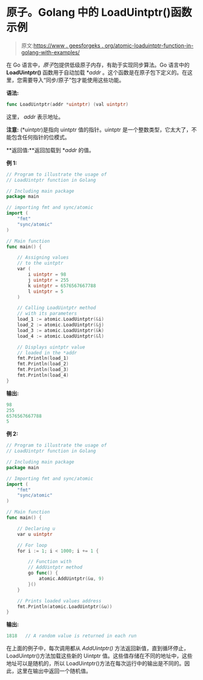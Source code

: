 # 原子。Golang 中的 LoadUintptr()函数示例

> 原文:[https://www . geesforgeks . org/atomic-loaduintptr-function-in-golang-with-examples/](https://www.geeksforgeeks.org/atomic-loaduintptr-function-in-golang-with-examples/)

在 Go 语言中，*原子*包提供低级原子内存，有助于实现同步算法。Go 语言中的 **LoadUintptr()** 函数用于自动加载 **addr* 。这个函数是在原子包下定义的。在这里，您需要导入“同步/原子”包才能使用这些功能。

**语法:**

```go
func LoadUintptr(addr *uintptr) (val uintptr)

```

这里， *addr* 表示地址。

**注意:** (*uintptr)是指向 uintptr 值的指针。uintptr 是一个整数类型，它太大了，不能包含任何指针的位模式。

**返回值:**返回加载到 **addr* 的值。

**例 1:**

```go
// Program to illustrate the usage of
// LoadUintptr function in Golang

// Including main package
package main

// importing fmt and sync/atomic
import (
    "fmt"
    "sync/atomic"
)

// Main function
func main() {

    // Assigning values
    // to the uintptr
    var (
        i uintptr = 98
        j uintptr = 255
        k uintptr = 6576567667788
        l uintptr = 5
    )

    // Calling LoadUintptr method
    // with its parameters
    load_1 := atomic.LoadUintptr(&i)
    load_2 := atomic.LoadUintptr(&j)
    load_3 := atomic.LoadUintptr(&k)
    load_4 := atomic.LoadUintptr(&l)

    // Displays uintptr value
    // loaded in the *addr
    fmt.Println(load_1)
    fmt.Println(load_2)
    fmt.Println(load_3)
    fmt.Println(load_4)
}
```

**输出:**

```go
98
255
6576567667788
5

```

**例 2:**

```go
// Program to illustrate the usage of
// LoadUintptr function in Golang

// Including main package
package main

// Importing fmt and sync/atomic
import (
    "fmt"
    "sync/atomic"
)

// Main function
func main() {

    // Declaring u
    var u uintptr

    // For loop
    for i := 1; i < 1000; i += 1 {

        // Function with
        // AddUintptr method
        go func() {
            atomic.AddUintptr(&u, 9)
        }()
    }

    // Prints loaded values address
    fmt.Println(atomic.LoadUintptr(&u))
}
```

**输出:**

```go
1818   // A random value is returned in each run

```

在上面的例子中，每次调用都从 *AddUintptr()* 方法返回新值，直到循环停止，LoadUintptr()方法加载这些新的 Uintptr 值。这些值存储在不同的地址中，这些地址可以是随机的，所以 LoadUintptr()方法在每次运行中的输出是不同的。因此，这里在输出中返回一个随机值。